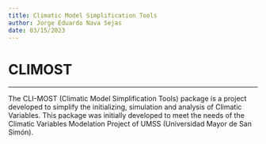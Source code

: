 ```yaml
---
title: Climatic Model Simplification Tools
author: Jorge Eduardo Nava Sejas
date: 03/15/2023
---
```

# CLIMOST
---

The CLI-MOST (Climatic Model Simplification Tools) package is a project developed to simplify the initializing, simulation and analysis of Climatic Variables. This package was initially developed to meet the needs of the Climatic Variables Modelation Project of UMSS (Universidad Mayor de San Simón).
